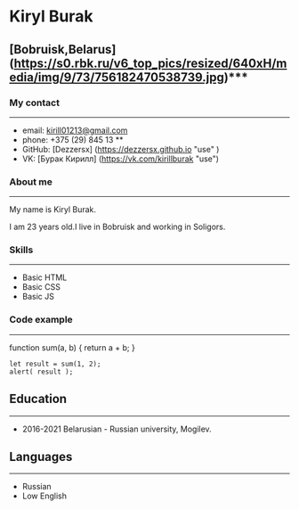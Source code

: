 # Kiryl Burak
## [Bobruisk,Belarus] (https://s0.rbk.ru/v6_top_pics/resized/640xH/media/img/9/73/756182470538739.jpg)***
### My contact
***

* email: kirill01213@gmail.com
* phone: +375 (29) 845 13 **
* GitHub: [Dezzersx] (https://dezzersx.github.io "use" ) 
* VK: [Бурак Кирилл] (https://vk.com/kirillburak "use")

### About me
***

My name is Kiryl Burak.

I am 23 years old.I live in Bobruisk and working in Soligors.
### Skills
***  

* Basic HTML
* Basic CSS
* Basic JS

### Code example 
***
function sum(a, b) {
      return a + b;
    }

    let result = sum(1, 2);
    alert( result );


## Education
***

* 2016-2021
Belarusian - Russian university, Mogilev.

## Languages 
***

* Russian 
* Low English